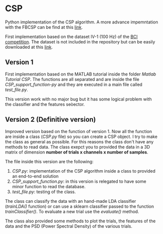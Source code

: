 # CSP
 Python implementation of the CSP algorithm. A more advance impemntation with the FBCSP can be find at this [link](https://github.com/jesus-333/FBCSP-Python).

First implementation based on the dataset IV-1 (100 Hz) of the [BCI competition](http://www.bbci.de/competition/).
The dataset is not included in the repository but can be easily downloaded at this [link](http://www.bbci.de/competition/iv/#datasets).

## Version 1
First implementation based on the MATLAB tutorial inside the folder *Matlab Tutorial CSP*. The functions are all separated and are inside the file *CSP_support_function-py* and they are executed in a main file called *test_file.py*.

This version work with no major bug but it has some logical problem with the classifier and the features seòector.

## Version 2 (Definitive version)
Improved version based on the function of version 1. Now all the function are inside a class (*CSP.py* file) so you can create a CSP object. I try to make the class as general as possible. For this reasons the class don't have any methods to read data. The class exepct you to provided the data in a 3D matrix of dimension **number of trials x channels x number of samples**.

The file inside this version are the following:
1. *CSP.py*: implementation of the CSP algorithm inside a class to provided an end-to-end solution
2. *CSP_support_function.py*: in this version is relegated to have some minor function to read the database.
3. *test_file.py*: testing of the class.

The class can classify the data with an hand-made LDA classifier (*trainLDA()* function) or can use a sklearn classifier passed to the function *trainClassifier()*. To evaluate a new trial use the *evaluate()* method.

The class also provided some methods to plot the trials, the features of the data and the PSD (Power Spectral Density) of the various trials. 
